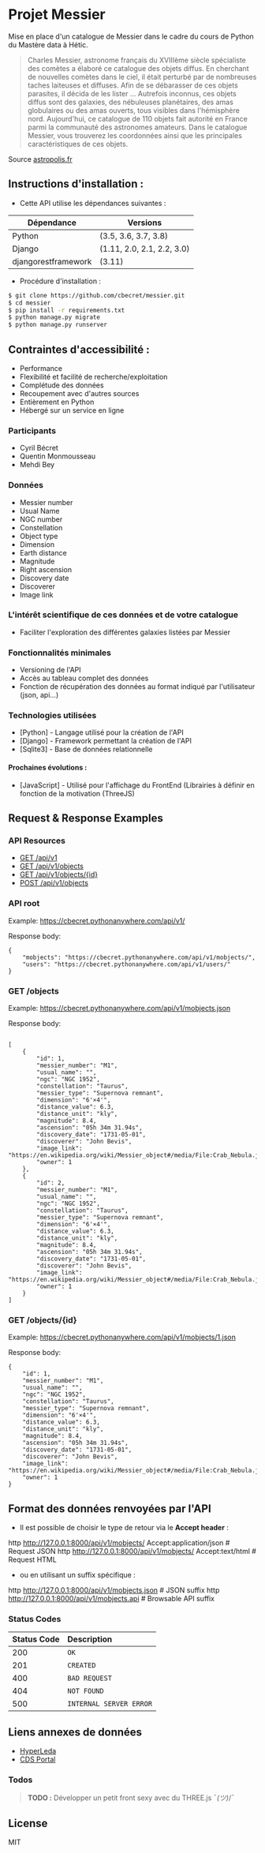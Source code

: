 # Projet Messier

Mise en place d'un catalogue de Messier dans le cadre du cours de Python du Mastère data à Hétic.

> Charles Messier, astronome français du XVIIIème siècle spécialiste des comètes a élaboré ce catalogue des objets diffus. En cherchant de nouvelles comètes dans le ciel, il était perturbé par de nombreuses taches laiteuses et diffuses. Afin de se débarasser de ces objets parasites, il décida de les lister ... Autrefois inconnus, ces objets diffus sont des galaxies, des nébuleuses planétaires, des amas globulaires ou des amas ouverts, tous visibles dans l'hémisphère nord. Aujourd'hui, ce catalogue de 110 objets fait autorité en France parmi la communauté des astronomes amateurs. Dans le catalogue Messier, vous trouverez les coordonnées ainsi que les principales caractéristiques de ces objets.

Source [astropolis.fr](https://www.astropolis.fr/catalogue-Messier/page-de-garde/astronomie-accueil-catalogue-Messier.html)

## Instructions d'installation :

* Cette API utilise les dépendances suivantes :

| Dépendance | Versions |
| ------ | ------ |
| Python | (3.5, 3.6, 3.7, 3.8) |
| Django | (1.11, 2.0, 2.1, 2.2, 3.0) |
| djangorestframework | (3.11) |

* Procédure d'installation :

```sh
$ git clone https://github.com/cbecret/messier.git
$ cd messier
$ pip install -r requirements.txt
$ python manage.py migrate
$ python manage.py runserver
```

## Contraintes d'accessibilité :

- Performance
- Flexibilité et facilité de recherche/exploitation
- Complétude des données
- Recoupement avec d'autres sources
- Entièrement en Python
- Hébergé sur un service en ligne

### Participants
* Cyril Bécret
* Quentin Monmousseau
* Mehdi Bey

### Données
- Messier number
- Usual Name
- NGC number
- Constellation
- Object type
- Dimension
- Earth distance
- Magnitude
- Right ascension
- Discovery date
- Discoverer
- Image link

### L'intérêt scientifique de ces données et de votre catalogue
- Faciliter l'exploration des différentes galaxies listées par Messier

### Fonctionnalités minimales
- Versioning de l'API
- Accès au tableau complet des données
- Fonction de récupération des données au format indiqué par l'utilisateur (json, api...)

### Technologies utilisées
* [Python] - Langage utilisé pour la création de l'API
* [Django] - Framework permettant la création de l'API
* [Sqlite3] - Base de données relationnelle

#### Prochaines évolutions :
* [JavaScript] - Utilisé pour l'affichage du FrontEnd (Librairies à définir en fonction de la motivation (ThreeJS)

## Request & Response Examples

### API Resources

  - [GET /api/v1](#api-root)
  - [GET /api/v1/objects](#get-objects)
  - [GET /api/v1/objects/{id}](#get-objectsid)
  - [POST /api/v1/objects](#post-objects)


### API root

Example: https://cbecret.pythonanywhere.com/api/v1/

Response body:
```
{
    "mobjects": "https://cbecret.pythonanywhere.com/api/v1/mobjects/",
    "users": "https://cbecret.pythonanywhere.com/api/v1/users/"
}
```


### GET /objects

Example: https://cbecret.pythonanywhere.com/api/v1/mobjects.json

Response body:
```

[
    {
        "id": 1,
        "messier_number": "M1",
        "usual_name": "",
        "ngc": "NGC 1952",
        "constellation": "Taurus",
        "messier_type": "Supernova remnant",
        "dimension": "6'×4'",
        "distance_value": 6.3,
        "distance_unit": "kly",
        "magnitude": 8.4,
        "ascension": "05h 34m 31.94s",
        "discovery_date": "1731-05-01",
        "discoverer": "John Bevis",
        "image_link": "https://en.wikipedia.org/wiki/Messier_object#/media/File:Crab_Nebula.jpg",
        "owner": 1
    },
    {
        "id": 2,
        "messier_number": "M1",
        "usual_name": "",
        "ngc": "NGC 1952",
        "constellation": "Taurus",
        "messier_type": "Supernova remnant",
        "dimension": "6'×4'",
        "distance_value": 6.3,
        "distance_unit": "kly",
        "magnitude": 8.4,
        "ascension": "05h 34m 31.94s",
        "discovery_date": "1731-05-01",
        "discoverer": "John Bevis",
        "image_link": "https://en.wikipedia.org/wiki/Messier_object#/media/File:Crab_Nebula.jpg",
        "owner": 1
    }
]
```

### GET /objects/{id}

Example: https://cbecret.pythonanywhere.com/api/v1/mobjects/1.json

Response body:
```
{
    "id": 1,
    "messier_number": "M1",
    "usual_name": "",
    "ngc": "NGC 1952",
    "constellation": "Taurus",
    "messier_type": "Supernova remnant",
    "dimension": "6'×4'",
    "distance_value": 6.3,
    "distance_unit": "kly",
    "magnitude": 8.4,
    "ascension": "05h 34m 31.94s",
    "discovery_date": "1731-05-01",
    "discoverer": "John Bevis",
    "image_link": "https://en.wikipedia.org/wiki/Messier_object#/media/File:Crab_Nebula.jpg",
    "owner": 1
}
```

## Format des données renvoyées par l'API

* Il est possible de choisir le type de retour via le **Accept header** :

http http://127.0.0.1:8000/api/v1/mobjects/ Accept:application/json  # Request JSON
http http://127.0.0.1:8000/api/v1/mobjects/ Accept:text/html         # Request HTML

* ou en utilisant un suffix spécifique :

http http://127.0.0.1:8000/api/v1/mobjects.json  # JSON suffix
http http://127.0.0.1:8000/api/v1/mobjects.api   # Browsable API suffix


### Status Codes

| Status Code | Description |
| :--- | :--- |
| 200 | `OK` |
| 201 | `CREATED` |
| 400 | `BAD REQUEST` |
| 404 | `NOT FOUND` |
| 500 | `INTERNAL SERVER ERROR` |

## Liens annexes de données
* [HyperLeda](http://leda.univ-lyon1.fr/)
* [CDS Portal](http://cdsportal.u-strasbg.fr/)


### Todos

> __TODO :__ Développer un petit front sexy avec du THREE.js ¯_(ツ)_/¯


License
----

MIT
